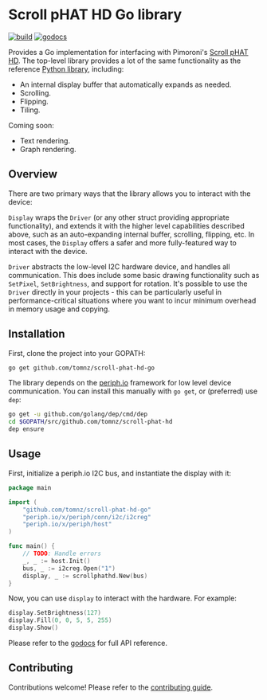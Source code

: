 # Scroll pHAT HD Go library

[![build](https://travis-ci.org/tomnz/scroll-phat-hd-go.svg?branch=master)](https://travis-ci.org/tomnz/scroll-phat-hd-go)
[![godocs](https://godoc.org/github.com/tomnz/scroll-phat-hd-go?status.svg)](https://godoc.org/github.com/tomnz/scroll-phat-hd-go)

Provides a Go implementation for interfacing with Pimoroni's [Scroll pHAT HD](https://shop.pimoroni.com/products/scroll-phat-hd). The top-level library provides a lot of the same functionality as the reference [Python library](http://docs.pimoroni.com/scrollphathd/), including:

* An internal display buffer that automatically expands as needed.
* Scrolling.
* Flipping.
* Tiling.

Coming soon:

* Text rendering.
* Graph rendering.

## Overview

There are two primary ways that the library allows you to interact with the device:

`Display` wraps the `Driver` (or any other struct providing appropriate functionality), and extends it with the higher level capabilities described above, such as an auto-expanding internal buffer, scrolling, flipping, etc. In most cases, the `Display` offers a safer and more fully-featured way to interact with the device.

`Driver` abstracts the low-level I2C hardware device, and handles all communication. This does include some basic drawing functionality such as `SetPixel`, `SetBrightness`, and support for rotation. It's possible to use the `Driver` directly in your projects - this can be particularly useful in performance-critical situations where you want to incur minimum overhead in memory usage and copying.

## Installation

First, clone the project into your GOPATH:

```bash
go get github.com/tomnz/scroll-phat-hd-go
```

The library depends on the [periph.io](https://periph.io) framework for low level device communication. You can install this manually with `go get`, or (preferred) use `dep`:

```bash
go get -u github.com/golang/dep/cmd/dep
cd $GOPATH/src/github.com/tomnz/scroll-phat-hd
dep ensure
```

## Usage

First, initialize a periph.io I2C bus, and instantiate the display with it:

```go
package main

import (
    "github.com/tomnz/scroll-phat-hd-go"
    "periph.io/x/periph/conn/i2c/i2creg"
    "periph.io/x/periph/host"
)

func main() {
    // TODO: Handle errors
    _, _ := host.Init()
    bus, _ := i2creg.Open("1")
    display, _ := scrollphathd.New(bus)
}
```

Now, you can use `display` to interact with the hardware. For example:

```go
display.SetBrightness(127)
display.Fill(0, 0, 5, 5, 255)
display.Show()
```

Please refer to the [godocs](https://godoc.org/github.com/tomnz/scroll-phat-hd-go) for full API reference.

## Contributing

Contributions welcome! Please refer to the [contributing guide](https://github.com/tomnz/scroll-phat-hd-go/blob/master/CONTRIBUTING.md).
